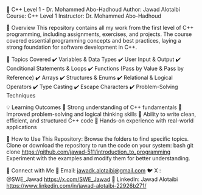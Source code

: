 🚀 C++ Level 1 - Dr. Mohammed Abo-Hadhoud
Author: Jawad Alotaibi
Course: C++ Level 1
Instructor: Dr. Mohammed Abo-Hadhoud

📌 Overview
This repository contains all my work from the first level of C++ programming, including assignments, exercises, and projects.
The course covered essential programming concepts and best practices, laying a strong foundation for software development in C++.

📝 Topics Covered
✔️ Variables & Data Types
✔️ User Input & Output
✔️ Conditional Statements & Loops
✔️ Functions (Pass by Value & Pass by Reference)
✔️ Arrays
✔️ Structures & Enums
✔️ Relational & Logical Operators
✔️ Type Casting
✔️ Escape Characters
✔️ Problem-Solving Techniques


💡 Learning Outcomes
🔹 Strong understanding of C++ fundamentals
🔹 Improved problem-solving and logical thinking skills
🔹 Ability to write clean, efficient, and structured C++ code
🔹 Hands-on experience with real-world applications

📜 How to Use This Repository:
Browse the folders to find specific topics.
Clone or download the repository to run the code on your system:
bash
git clone https://github.com/jawad-511/introduction_to_programming
Experiment with the examples and modify them for better understanding.

🔗 Connect with Me
📧 Email: jawadk.alotaibi@gmail.com
🐦 X : @SWE_Jawad https://x.com/SWE_Jawad
📂 LinkedIn: Jawad Alotaibi https://www.linkedin.com/in/jawad-alotaibi-22926b271/
